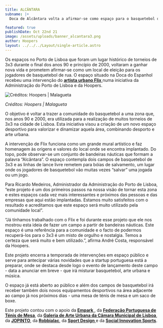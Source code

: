 ```yaml
---
title: ALCÂNTARA
subname: |+
  Doca de Alcântara volta a afirmar-se como espaço para o basquetebol de 3x3

featured: true
publishDate: Oct 22nd 21
image: /assets/uploads/banner_alcantara3.png
author: Hoopers
layout: ../../../Layout/single-article.astro
---
```

Os espaços no Porto de Lisboa que foram um lugar histórico de torneios de 3x3 durante o final dos anos 90 e princípio de 2000, voltaram a ganhar nova vida e prometem afirmar-se como um local de eleição para os jogadores de basquetebol de rua. O espaço situado na Doca do Espanhol recebeu uma intervenção do <u> **[artista urbano Flix](https://www.instagram.com/flixrobotico/)** </u> numa iniciativa da Administração do Porto de Lisboa e da Hoopers.

![Créditos: Hoopers | Malagueta](/assets/uploads/4_hoopers_apl-créditos-hoopers-malagueta-.jpg "Créditos: Hoopers | Malagueta")

*Créditos: Hoopers | Malagueta*

O objetivo é voltar a trazer a comunidade do basquetebol a uma zona que, nos anos 90 e 2000, era utilizada para a realização de muitos torneios de 3x3 na cidade de Lisboa. Esta iniciativa visou a criação de um novo espaço desportivo para valorizar e dinamizar aquela área, combinando desporto e arte urbana.

A intervenção de Flix funciona como um grande mural artístico e faz homenagem às origens e valores do local onde se encontra implantado. Do topo, pode observar-se um conjunto de bandeiras náuticas que formam a palavra “Alcântara”. O espaço contempla dois campos de basquetebol de 3x3 e as linhas de lance livre remetem para bóias de salvamento, um lugar onde os jogadores de basquetebol vão muitas vezes “salvar” uma jogada ou um jogo. 

Para Ricardo Medeiros, Administrador da Administração do Porto de Lisboa, “este projeto é um dos primeiros passos na nossa visão de tornar esta zona e estes espaços cada vez mais interessantes e próximos das pessoas e das empresas que aqui estão implantadas. Estamos muito satisfeitos com o resultado e acreditamos que este espaço será muito utilizado pela comunidade local”.

“Já tínhamos trabalhado com o Flix e foi durante esse projeto que ele nos mostrou esta ideia de fazer um campo a partir de bandeiras náuticas. Este espaço é uma referência para a comunidade e o facto de podermos recuperá-los para o 3x3 é um misto de orgulho e nostalgia. Temos a certeza que será muito e bem utilizado.”, afirma André Costa, responsável da Hoopers.

Este projeto encerra a temporada de intervenções em espaço público e serve para antecipar várias novidades que a startup portuguesa está a preparar, onde se destaca desde logo o evento de lançamento deste campo - data a anunciar em breve - que irá misturar basquetebol, arte urbana e música.

O espaço já está aberto ao público e além dos campos de basquetebol irá receber também dois novos equipamentos desportivos na área adjacente ao campo já nos próximos dias - uma mesa de ténis de mesa e um saco de boxe.

Este projeto contou com o apoio da <u> **[Empark](https://www.empark.com/pt/pt/)** </u>, da <u> **[Federação Portuguesa de Ténis de Mesa](https://fptm.pt/)**</u>, da <u> **[Galeria de Arte Urbana da Câmara Municipal de Lisboa](http://gau.cm-lisboa.pt/galeria.html)**</u>, da <u> **[JOPINTO](https://www.facebook.com/tintasjopinto/)**</u>, da <u> **[Robbialac](https://tintasrobbialac.pt/)**</u>, da <u> **[Sport Design](http://www.sport-design.pt/)** </u> e da <u> **[Social Innovation Sports](https://www.socialinnovationsports.org/)**</u>.